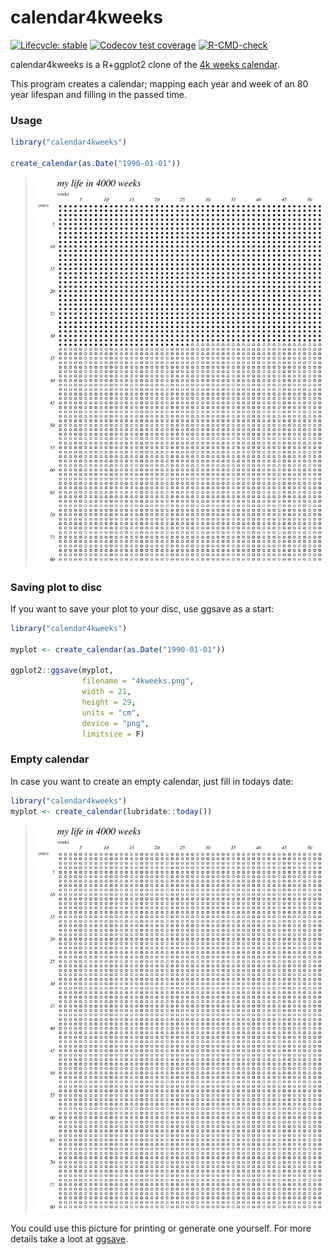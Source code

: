 
<!-- README.md is generated from README.Rmd. Please edit that file -->

# calendar4kweeks

<!-- badges: start -->

[![Lifecycle:
stable](https://img.shields.io/badge/lifecycle-stable-brightgreen.svg)](https://lifecycle.r-lib.org/articles/stages.html#stable)
[![Codecov test
coverage](https://codecov.io/gh/tilschuenemann/calendar4kweeks/branch/master/graph/badge.svg)](https://codecov.io/gh/tilschuenemann/calendar4kweeks?branch=master)
[![R-CMD-check](https://github.com/tilschuenemann/calendar4kweeks/workflows/R-CMD-check/badge.svg)](https://github.com/tilschuenemann/calendar4kweeks/actions)

<!-- badges: end -->

calendar4kweeks is a R+ggplot2 clone of the [4k weeks
calendar](https://4kweeks.com/).

This program creates a calendar; mapping each year and week of an 80
year lifespan and filling in the passed time.

### Usage

``` r
library("calendar4kweeks")

create_calendar(as.Date("1990-01-01"))
```

> ![An example of the 4k weeks calendar](./inst/4kweeks_example.png)

### Saving plot to disc

If you want to save your plot to your disc, use ggsave as a start:

``` r
library("calendar4kweeks")

myplot <- create_calendar(as.Date("1990-01-01"))

ggplot2::ggsave(myplot,
                filename = "4kweeks.png",
                width = 21,
                height = 29,
                units = "cm",
                device = "png",
                limitsize = F)
```

### Empty calendar

In case you want to create an empty calendar, just fill in todays date:

``` r
library("calendar4kweeks")
myplot <- create_calendar(lubridate::today())
```

> ![An example of the empty 4k weeks calendar](./inst/4kweeks_empty.png)

You could use this picture for printing or generate one yourself. For
more details take a loot at
[ggsave](https://ggplot2.tidyverse.org/reference/ggsave.html).
